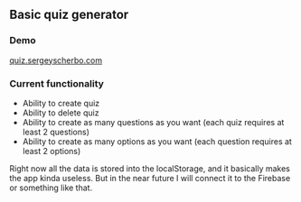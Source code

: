 ## Basic quiz generator

### Demo
[quiz.sergeyscherbo.com](http://quiz.sergeyscherbo.com)

### Current functionality
- Ability to create quiz
- Ability to delete quiz
- Ability to create as many questions as you want (each quiz requires at least 2 questions)
- Ability to create as many options as you want (each question requires at least 2 options)

Right now all the data is stored into the localStorage, and it basically makes the app kinda useless. But in the near future I will connect it to the Firebase or something like that.
